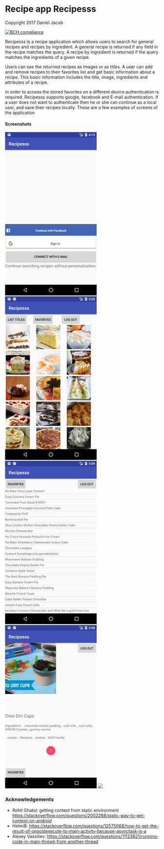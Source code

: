 <h1>Recipe app Recipesss</h1>

Copyright 2017 Daniel Jacob

[![BCH compliance](https://bettercodehub.com/edge/badge/us3rna/Recipes?branch=master)](https://bettercodehub.com/)


<p align="center">
  
  Recipesss is a recipe application which allows users to search for general recipes and recipes by ingredient. A general recipe is returned if any field in the recipe matches the query. A recipe by ingredient is returned if the query matches the ingredients of a given recipe. 
  
Users can see the returned recipes as images or as titles. A user can add and remove recipes to their favorites list and get basic information about a recipe. This basic information includes the title, image, ingredients and attributes of a recipe. 

In order to access the stored favorites on a different device authentication is required. Recipesss supports google, facebook and E-mail authentication. If a user does not want to authenticate then he or she can continue as a local user, and save their recipes locally. These are a few examples of screens of the application
 <h4>Screenshots</h4>
  <img src="/doc/loginscreen.png" width="300"/>
  <img src="/doc/gridview.png" width="300"/>
  <img src="/doc/titles.png" width="300"/>
  <img src="/doc/details.png" width="300"/>
  <img src="favorites.png" width="300"/>
</p>
<h3>Acknowledgements</h3>

- Rohit Ghatol: getting context from static environment https://stackoverflow.com/questions/2002288/static-way-to-get-context-on-android
- HelmiB: https://stackoverflow.com/questions/12575068/how-to-get-the-result-of-onpostexecute-to-main-activity-because-asynctask-is-a
- Alexey Vassiliev: https://stackoverflow.com/questions/11123621/running-code-in-main-thread-from-another-thread

